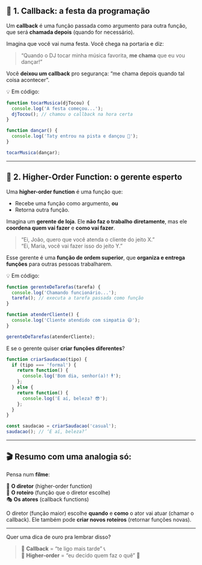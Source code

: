 ## 🔁 **1. Callback: a festa da programação**

Um **callback** é uma função passada como argumento para outra função, que será **chamada depois** (quando for necessário).

Imagina que você vai numa festa. Você chega na portaria e diz:

> “Quando o DJ tocar minha música favorita, **me chama** que eu vou dançar!”

Você **deixou um callback** pro segurança: “me chama depois quando tal coisa acontecer”.

💡 Em código:
```js
function tocarMusica(djTocou) {
  console.log('A festa começou...');
  djTocou(); // chamou o callback na hora certa
}

function dançar() {
  console.log('Taty entrou na pista e dançou 💃');
}

tocarMusica(dançar);
```

---

## 🧠 **2. Higher-Order Function: o gerente esperto**

Uma **higher-order function** é uma função que:
- Recebe uma função como argumento, **ou**
- Retorna outra função.

Imagina um **gerente de loja**. Ele **não faz o trabalho diretamente**, mas ele **coordena quem vai fazer** e **como vai fazer**.

> “Ei, João, quero que você atenda o cliente do jeito X.”  
> “Ei, Maria, você vai fazer isso do jeito Y.”

Esse gerente é uma **função de ordem superior**, que **organiza e entrega funções** para outras pessoas trabalharem.

💡 Em código:
```js
function gerenteDeTarefas(tarefa) {
  console.log('Chamando funcionário...');
  tarefa(); // executa a tarefa passada como função
}

function atenderCliente() {
  console.log('Cliente atendido com simpatia 😄');
}

gerenteDeTarefas(atenderCliente);
```

E se o gerente quiser **criar funções diferentes**?
```js
function criarSaudacao(tipo) {
  if (tipo === 'formal') {
    return function() {
      console.log('Bom dia, senhor(a)! 🕴️');
    };
  } else {
    return function() {
      console.log('E aí, beleza? 😎');
    };
  }
}

const saudacao = criarSaudacao('casual');
saudacao(); // ‘E aí, beleza?’
```

---

## 🎬 Resumo com uma analogia só:

Pensa num **filme**:

🎥 **O diretor** (higher-order function)  
📜 **O roteiro** (função que o diretor escolhe)  
🎭 **Os atores** (callback functions)

O diretor (função maior) escolhe **quando** e **como** o ator vai atuar (chamar o callback). Ele também pode **criar novos roteiros** (retornar funções novas).

---

Quer uma dica de ouro pra lembrar disso?

> 🔑 **Callback** = “te ligo mais tarde” 📞  
> 🔑 **Higher-order** = “eu decido quem faz o quê” 🧠

